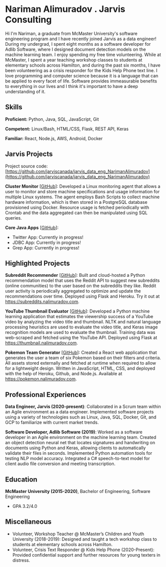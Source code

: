 # Nariman Alimuradov . Jarvis Consulting

Hi I'm Nariman, a graduate from McMaster University's software engineering program and I have recently joined Jarvis as a data engineer! During my undergrad, I spent eight months as a software developer for Adlib Software, where I designed document detection models on the machine learning team. I enjoy spending my free time volunteering. While at McMaster, I spent a year teaching workshop classes to students at elementary schools across Hamilton, and during the past six months, I have been volunteering as a crisis responder for the Kids Help Phone text line. I love programming and computer science because it is a language that can be applied to every facet of life. Software provides immeasurable benefits to everything in our lives and I think it's important to have a deep understanding of it.

## Skills

**Proficient:** Python, Java, SQL, JavaScript, Git

**Competent:** Linux/Bash, HTML/CSS, Flask, REST API, Keras

**Familiar:** React, Node.js, AWS, Android, Docker

## Jarvis Projects

Project source code: [https://github.com/jarviscanada/jarvis_data_eng_NarimanAlimuradov](https://github.com/jarviscanada/jarvis_data_eng_NarimanAlimuradov)


**Cluster Monitor** [[GitHub](https://github.com/jarviscanada/jarvis_data_eng_NarimanAlimuradov/tree/master/linux_sql)]: Developed a Linux monitoring agent that allows a user to monitor and store machine specifications and usage information for multiple Linux systems. The agent employs Bash Scripts to collect machine hardware information, which is then stored in a PostgreSQL database provisioned using Docker. Resource usage is fetched periodically with Crontab and the data aggregated can then be manipulated using SQL queries.

**Core Java Apps** [[GitHub](https://github.com/jarviscanada/jarvis_data_eng_NarimanAlimuradov/tree/master/core_java)]:
      
  - Twitter App: Currently in progress!
  - JDBC App: Currently in progress!
  - Grep App: Currently in progress!


## Highlighted Projects
**Subreddit Recommender** [[GitHub](https://github.com/nalimuradov/subreddit_recommender)]: Built and cloud-hosted a Python recommendation model that uses the Reddit API to suggest new subreddits (online communities) to the user based on the subreddits they like. Reddit user activity is periodically aggregated to optimize and update the recommendations over time. Deployed using Flask and Heroku. Try it out at https://subreddits.nalimuradov.com.

**YouTube Thumbnail Evaluator** [[GitHub](https://github.com/nalimuradov/thumbnail_evaluator)]: Developed a Python machine learning application that estimates the viewership success of a YouTube video by analyzing the video title and thumbnail. NLTK and natural language processing heuristics are used to evaluate the video title, and Keras image recognition models are used to evaluate the thumbnail. Training data was web-scraped and fetched using the YouTube API. Deployed using Flask at https://thumbnail.nalimuradov.com.

**Pokemon Team Generator** [[GitHub](https://github.com/nalimuradov/pokemon_team)]: Created a React web application that generates the user a team of six Pokemon based on their filters and criteria. All assets stored externally and fetched at runtime when required to allow for a lightweight design. Written in JavaScript, HTML, CSS, and deployed with the help of Heroku, Github, and Node.js. Available at https://pokemon.nalimuradov.com.


## Professional Experiences

**Data Engineer, Jarvis (2020-present)**: Collaborated in a Scrum team within an Agile environment as a data engineer. Implemented software projects using a variety of technologies such as Linux, Java, SQL, Docker, Git, and GCP to familiarize with current market trends.

**Software Developer, Adlib Software (2019)**: Worked as a software developer in an Agile environment on the machine learning team. Created an object detection neural net that locates signatures and handwriting on documents using Python and Keras, allowing clients to automatically validate their files in seconds. Implemented Python automation tools for testing NLP model accuracy. Integrated a C# speech-to-text model for client audio file conversion and meeting transcription.


## Education
**McMaster University (2015-2020)**, Bachelor of Engineering, Software Engineering
- GPA 3.2/4.0


## Miscellaneous
- Volunteer, Workshop Teacher @ McMaster’s Children and Youth University (2018-2019): Designed and taught a tech workshop class to students at elementary schools across Hamilton.
- Volunteer, Crisis Text Responder @ Kids Help Phone (2020-Present): Provided confidential support and further resources for young texters in distress.